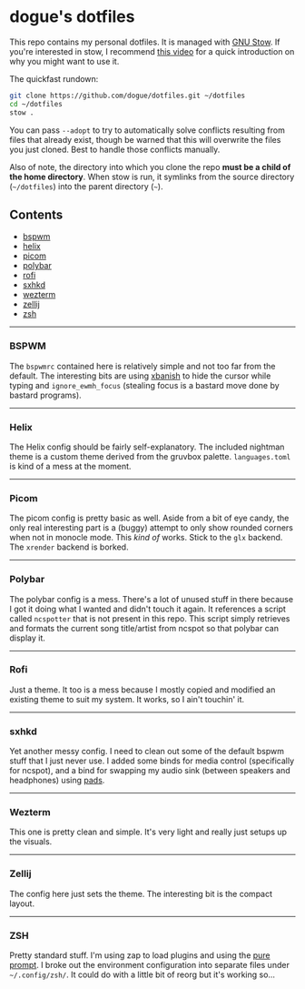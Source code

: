 # dogue's dotfiles

This repo contains my personal dotfiles. It is managed with [GNU Stow](https://www.gnu.org/software/stow/). If you're interested in stow, I recommend [this video](https://www.youtube.com/watch?v=y6XCebnB9gs) for a quick introduction on why you might want to use it.

The quickfast rundown:

```bash
git clone https://github.com/dogue/dotfiles.git ~/dotfiles
cd ~/dotfiles
stow .
```

You can pass `--adopt` to try to automatically solve conflicts resulting from files that already exist, though be warned that this will overwrite the files you just cloned. Best to handle those conflicts manually.

Also of note, the directory into which you clone the repo **must be a child of the home directory**. When stow is run, it symlinks from the source directory (`~/dotfiles`) into the parent directory (`~`).

## Contents

* [bspwm](#bspwm)
* [helix](#helix)
* [picom](#picom)
* [polybar](#polybar)
* [rofi](#rofi)
* [sxhkd](#sxhkd)
* [wezterm](#wezterm)
* [zellij](#zellij)
* [zsh](#zsh)

---

### BSPWM

The `bspwmrc` contained here is relatively simple and not too far from the default. The interesting bits are using [xbanish](https://github.com/jcs/xbanish) to hide the cursor while typing and `ignore_ewmh_focus` (stealing focus is a bastard move done by bastard programs).

---

### Helix

The Helix config should be fairly self-explanatory. The included nightman theme is a custom theme derived from the gruvbox palette. `languages.toml` is kind of a mess at the moment.

---

### Picom

The picom config is pretty basic as well. Aside from a bit of eye candy, the only real interesting part is a (buggy) attempt to only show rounded corners when not in monocle mode. This *kind of* works. Stick to the `glx` backend. The `xrender` backend is borked.

---

### Polybar

The polybar config is a mess. There's a lot of unused stuff in there because I got it doing what I wanted and didn't touch it again. It references a script called `ncspotter` that is not present in this repo. This script simply retrieves and formats the current song title/artist from ncspot so that polybar can display it.

---

### Rofi

Just a theme. It too is a mess because I mostly copied and modified an existing theme to suit my system. It works, so I ain't touchin' it.

---

### sxhkd

Yet another messy config. I need to clean out some of the default bspwm stuff that I just never use. I added some binds for media control (specifically for ncspot), and a bind for swapping my audio sink (between speakers and headphones) using [pads](https://github.com/dogue/pads).

---

### Wezterm

This one is pretty clean and simple. It's very light and really just setups up the visuals.

---

### Zellij

The config here just sets the theme. The interesting bit is the compact layout.

---

### ZSH

Pretty standard stuff. I'm using zap to load plugins and using the [pure prompt](https://github.com/sindresorhus/pure). I broke out the environment configuration into separate files under `~/.config/zsh/`. It could do with a little bit of reorg but it's working so...


